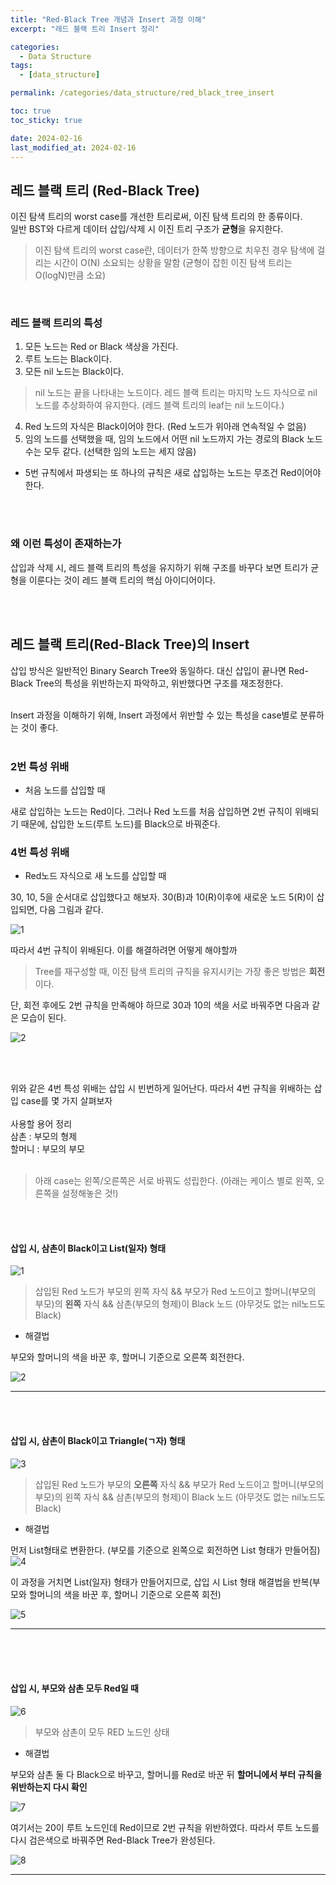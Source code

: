 ```yaml
---
title: "Red-Black Tree 개념과 Insert 과정 이해"
excerpt: "레드 블랙 트리 Insert 정리"

categories:
  - Data Structure
tags:
  - [data_structure]

permalink: /categories/data_structure/red_black_tree_insert

toc: true
toc_sticky: true

date: 2024-02-16
last_modified_at: 2024-02-16
---
```


## 레드 블랙 트리 (Red-Black Tree)
이진 탐색 트리의 worst case를 개선한 트리로써, 이진 탐색 트리의 한 종류이다. <br>
일반 BST와 다르게 데이터 삽입/삭제 시 이진 트리 구조가 **균형**을 유지한다. 

> 이진 탐색 트리의 worst case란, 데이터가 한쪽 방향으로 치우친 경우 탐색에 걸리는 시간이 O(N) 소요되는 상황을 말함 (균형이 잡힌 이진 탐색 트리는 O(logN)만큼 소요)

<br>

### 레드 블랙 트리의 특성
1. 모든 노드는 Red or Black 색상을 가진다.
2. 루트 노드는 Black이다.
3. 모든 nil 노드는 Black이다.
  > nil 노드는 끝을 나타내는 노드이다. 레드 블랙 트리는 마지막 노드 자식으로 nil 노드를 추상화하여 유지한다. (레드 블랙 트리의 leaf는 nil 노드이다.)
4. Red 노드의 자식은 Black이어야 한다. (Red 노드가 위아래 연속적일 수 없음)
5. 임의 노드를 선택했을 때, 임의 노드에서 어떤 nil 노드까지 가는 경로의 Black 노드 수는 모두 같다. (선택한 임의 노드는 세지 않음)
  * 5번 규칙에서 파생되는 또 하나의 규칙은 새로 삽입하는 노드는 무조건 Red이어야 한다.

<br><br>

### 왜 이런 특성이 존재하는가
삽입과 삭제 시, 레드 블랙 트리의 특성을 유지하기 위해 구조를 바꾸다 보면 트리가 균형을 이룬다는 것이 레드 블랙 트리의 핵심 아이디어이다.

<br><br>

## 레드 블랙 트리(Red-Black Tree)의 Insert
삽입 방식은 일반적인 Binary Search Tree와 동일하다. 대신 삽입이 끝나면 Red-Black Tree의 특성을 위반하는지 파악하고, 위반했다면 구조를 재조정한다.
<br><br>

Insert 과정을 이해하기 위해, Insert 과정에서 위반할 수 있는 특성을 case별로 분류하는 것이 좋다.
<br><br>

### 2번 특성 위배
  * 처음 노드를 삽입할 때

새로 삽입하는 노드는 Red이다. 그러나 Red 노드를 처음 삽입하면 2번 규칙이 위배되기 때문에, 삽입한 노드(루트 노드)를 Black으로 바꿔준다. 
<br>

### 4번 특성 위배
  * Red노드 자식으로 새 노드를 삽입할 때

30, 10, 5을 순서대로 삽입했다고 해보자. 30(B)과 10(R)이후에 새로운 노드 5(R)이 삽입되면, 다음 그림과 같다.

![1](/assets\images\posts_img\red-black-tree\1.png)

따라서 4번 규칙이 위배된다. 이를 해결하려면 어떻게 해야할까

> Tree를 재구성할 때, 이진 탐색 트리의 규칙을 유지시키는 가장 좋은 방법은 **회전**이다.

단, 회전 후에도 2번 규칙을 만족해야 하므로 30과 10의 색을 서로 바꿔주면 다음과 같은 모습이 된다.

![2](/assets\images\posts_img\red-black-tree\2.png)

<br><br>


위와 같은 4번 특성 위배는 삽입 시 빈번하게 일어난다. 따라서 4번 규칙을 위배하는 삽입 case를 몇 가지 살펴보자<br><br>
사용할 용어 정리<br>삼촌 : 부모의 형제<br>할머니 : 부모의 부모<br><br>

> 아래 case는 왼쪽/오른쪽은 서로 바꿔도 성립한다. (아래는 케이스 별로 왼쪽, 오른쪽을 설정해놓은 것!)

<br><br>


#### 삽입 시, 삼촌이 Black이고 List(일자) 형태 
![1](/assets\images\posts_img\red-black-tree\1.png)

> 삽입된 Red 노드가 부모의 왼쪽 자식 && 부모가 Red 노드이고 할머니(부모의 부모)의 **왼쪽** 자식 && 삼촌(부모의 형제)이 Black 노드 (아무것도 없는 nil노드도 Black)

* 해결법

부모와 할머니의 색을 바꾼 후, 할머니 기준으로 오른쪽 회전한다. 

![2](/assets\images\posts_img\red-black-tree\2.png)

---
<br><br>




#### 삽입 시, 삼촌이 Black이고 Triangle(ㄱ자) 형태 
![3](/assets\images\posts_img\red-black-tree\3.png)

> 삽입된 Red 노드가 부모의 **오른쪽** 자식 && 부모가 Red 노드이고 할머니(부모의 부모)의 왼쪽 자식 && 삼촌(부모의 형제)이 Black 노드 (아무것도 없는 nil노드도 Black)


* 해결법

먼저 List형태로 변환한다. (부모를 기준으로 왼쪽으로 회전하면 List 형태가 만들어짐) 
![4](/assets\images\posts_img\red-black-tree\4.png)

이 과정을 거치면 List(일자) 형태가 만들어지므로, 삽입 시 List 형태 해결법을 반복(부모와 할머니의 색을 바꾼 후, 할머니 기준으로 오른쪽 회전)

![5](/assets\images\posts_img\red-black-tree\5.png)

---

<br><br><br>


#### 삽입 시, 부모와 삼촌 모두 Red일 때

![6](/assets\images\posts_img\red-black-tree\6.png)

> 부모와 삼촌이 모두 RED 노드인 상태


* 해결법

부모와 삼촌 둘 다 Black으로 바꾸고, 할머니를 Red로 바꾼 뒤 **할머니에서 부터 규칙을 위반하는지 다시 확인**

![7](/assets\images\posts_img\red-black-tree\7.png)

여기서는 20이 루트 노드인데 Red이므로 2번 규칙을 위반하였다. 따라서 루트 노드를 다시 검은색으로 바꿔주면 Red-Black Tree가 완성된다.

![8](/assets\images\posts_img\red-black-tree\8.png)


---